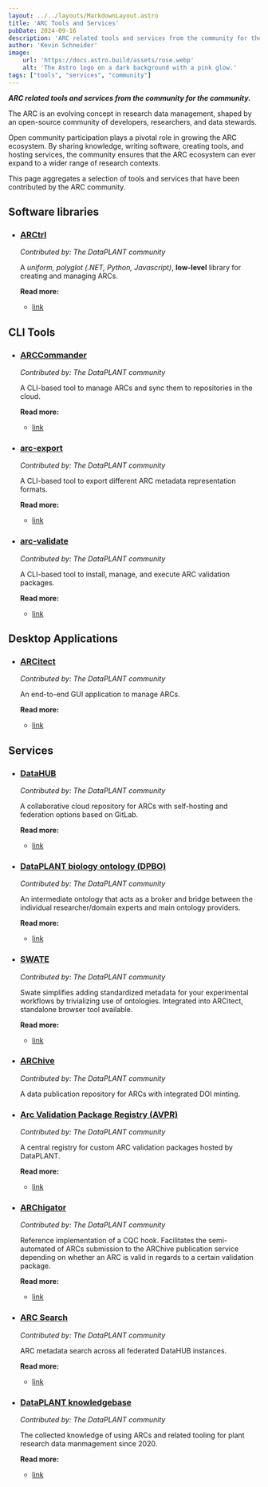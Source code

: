 ```yaml
---
layout: ../../layouts/MarkdownLayout.astro
title: 'ARC Tools and Services'
pubDate: 2024-09-16
description: 'ARC related tools and services from the community for the community.'
author: 'Kevin Schneider'
image:
    url: 'https://docs.astro.build/assets/rose.webp'
    alt: 'The Astro logo on a dark background with a pink glow.'
tags: ["tools", "services", "community"]
---
```


**_ARC related tools and services from the community for the community._**

The ARC is an evolving concept in research data management, shaped by an open-source community of developers, researchers, and data stewards.

Open community participation plays a pivotal role in growing the ARC ecosystem. By sharing knowledge, writing software, creating tools, and hosting services, the community ensures that the ARC ecosystem can ever expand to a wider range of research contexts.

This page aggregates a selection of tools and services that have been contributed by the ARC community.

## Software libraries

- ### **[ARCtrl]()**

  _Contributed by: The DataPLANT community_

  A _uniform, polyglot (.NET, Python, Javascript)_, **low-level** library for creating and managing ARCs.

  **Read more:**

    - [link]()

## CLI Tools

- ### **[ARCCommander]()**

  _Contributed by: The DataPLANT community_

  A CLI-based tool to manage ARCs and sync them to repositories in the cloud.

  **Read more:**

    - [link]()
  
- ### **[arc-export]()**

  _Contributed by: The DataPLANT community_

  A CLI-based tool to export different ARC metadata representation formats.

  **Read more:**

    - [link]()

- ### **[arc-validate]()**

  _Contributed by: The DataPLANT community_

  A CLI-based tool to install, manage, and execute ARC validation packages.

  **Read more:**

    - [link]()
  
## Desktop Applications

- ### **[ARCitect]()**

  _Contributed by: The DataPLANT community_

  An end-to-end GUI application to manage ARCs.

  **Read more:**

    - [link]()
  
## Services

- ### **[DataHUB]()**

  _Contributed by: The DataPLANT community_

  A collaborative cloud repository for ARCs with self-hosting and federation options based on GitLab.

  **Read more:**

    - [link]()
  
- ### **[DataPLANT biology ontology (DPBO)]()**

  _Contributed by: The DataPLANT community_

  An intermediate ontology that acts as a broker and bridge between the individual researcher/domain experts and main ontology providers.

  **Read more:**

    - [link]()
  
- ### **[SWATE]()**

  _Contributed by: The DataPLANT community_

  Swate simplifies adding standardized metadata for your experimental workflows by trivializing use of ontologies. Integrated into ARCitect,  standalone browser tool available.

  **Read more:**

    - [link]()
  
- ### **[ARChive]()**

  _Contributed by: The DataPLANT community_

  A data publication repository for ARCs with integrated DOI minting.

- ### **[Arc Validation Package Registry (AVPR)]()**

  _Contributed by: The DataPLANT community_

  A central registry for custom ARC validation packages hosted by DataPLANT. 

  **Read more:**

    - [link]()
  
- ### **[ARChigator]()**

  _Contributed by: The DataPLANT community_

  Reference implementation of a CQC hook. Facilitates the semi-automated of ARCs submission to the ARChive publication service depending on whether an ARC is valid in regards to a certain validation package.

  **Read more:**

    - [link]()
  
- ### **[ARC Search]()**

  _Contributed by: The DataPLANT community_

  ARC metadata search across all federated DataHUB instances.

  **Read more:**

    - [link]()
  
- ### **[DataPLANT knowledgebase]()**

  _Contributed by: The DataPLANT community_

  The collected knowledge of using ARCs and related tooling for plant research data manmagement since 2020.

  **Read more:**

    - [link]()
  